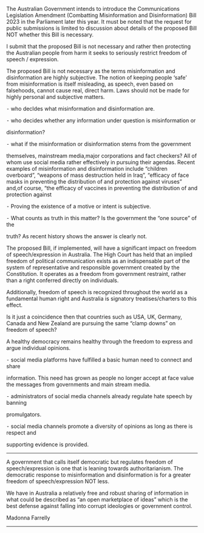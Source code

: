 The Australian Government intends to introduce the Communications Legislation Amendment
(Combatting Misinformation and Disinformation) Bill 2023 in the Parliament later this year. It must
be noted that the request for public submissions is limited to discussion about details of the
proposed Bill NOT whether this Bill is necessary.

I submit that the proposed Bill is not necessary and rather then protecting the Australian people
from harm it seeks to seriously restrict freedom of speech / expression.

The proposed Bill is not necessary as the terms misinformation and disinformation are highly
subjective. The notion of keeping people ‘safe’ from misinformation is itself misleading, as speech,
even based on falsehoods, cannot cause real, direct harm. Laws should not be made for highly
personal and subjective matters.

⁃ who decIdes what misinformation and disinformation are.

⁃ who decides whether any information under question is misinformation or

disinformation?

⁃ what if the misinformation or disinformation stems from the government

themselves, mainstream media,major corporations and fact checkers? All of whom use social media
rather effectively in pursuing their agendas. Recent examples of misinformation and disinformation
include “children overboard”, “weapons of mass destruction held in Iraq”, “efficacy of face masks in
preventing the distribution of and protection against viruses” and,of course, “the efficacy of vaccines
in preventing the distribution of and protection against

⁃ Proving the existence of a motive or intent is subjective.

⁃ What counts as truth in this matter? Is the government the “one source” of the

truth? As recent history shows the answer is clearly not.

The proposed Bill, if implemented, will have a significant impact on freedom of
speech/expression in Australia. The High Court has held that an implied freedom of political
communication exists as an indispensable part of the system of representative and responsible
government created by the Constitution. It operates as a freedom from government restraint, rather
than a right conferred directly on individuals.

Additionally, freedom of speech is recognized throughout the world as a fundamental human
right and Australia is signatory treatises/charters to this effect.

Is it just a coincidence then that countries such as USA, UK, Germany, Canada and New Zealand are
pursuing the same “clamp downs” on freedom of speech?

A healthy democracy remains healthy through the freedom to express and argue individual opinions.

⁃ social media platforms have fulfilled a basic human need to connect and share

information. This need has grown as people no longer accept at face value the messages from
governments and main stream media.

⁃ administrators of social media channels already regulate hate speech by banning

promulgators.

⁃ social media channels promote a diversity of opinions as long as there is respect and

supporting evidence is provided.


-----

A government that calls itself democratic but regulates freedom of speech/expression is one that is
leaning towards authoritarianism. The democratic response to misinformation and disinformation is
for a greater freedom of speech/expression NOT less.

We have in Australia a relatively free and robust sharing of information in what could be described
as “an open marketplace of ideas” which is the best defense against falling into corrupt ideologies or
government control.

Madonna Farrelly


-----

